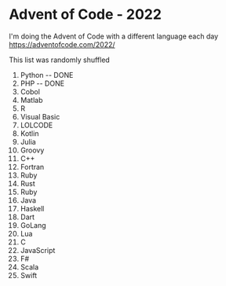 # Advent of Code - 2022 

I'm doing the Advent of Code with a different language each day
https://adventofcode.com/2022/

This list was randomly shuffled
1. Python -- DONE
2. PHP -- DONE
3. Cobol
4. Matlab
5. R
6. Visual Basic
7. LOLCODE
8. Kotlin
9. Julia
10. Groovy
11. C++
12. Fortran
13. Ruby
14. Rust
15. Ruby
16. Java
17. Haskell
18. Dart
19. GoLang
20. Lua
21. C
22. JavaScript
23. F#
24. Scala
25. Swift
